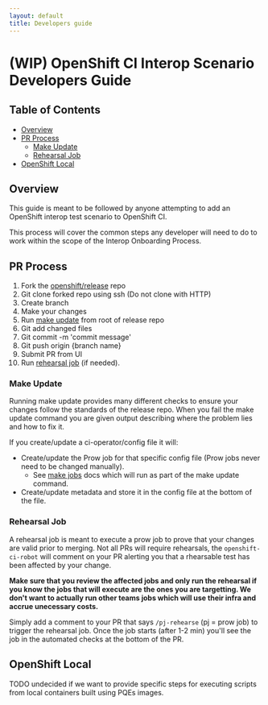 ```yaml
---
layout: default
title: Developers guide
---
```


# (WIP) OpenShift CI Interop Scenario Developers Guide<!-- omit from toc -->

## Table of Contents<!-- omit from toc -->
- [Overview](#overview)
- [PR Process](#pr-process)
  - [Make Update](#make-update)
  - [Rehearsal Job](#rehearsal-job)
- [OpenShift Local](#openshift-local)

## Overview
This guide is meant to be followed by anyone attempting to add an OpenShift interop test scenario to OpenShift CI.

This process will cover the common steps any developer will need to do to work within the scope of the Interop Onboarding Process.

## PR Process
1. Fork the [openshift/release](https://github.com/openshift/release) repo
2. Git clone forked repo using ssh (Do not clone with HTTP)
3. Create branch
4. Make your changes
5. Run [make update](#make-update) from root of release repo
6. Git add changed files
7. Git commit -m 'commit message'
8. Git push origin {branch name}
9. Submit PR from UI
10. Run [rehearsal job](#run-rehearsal-job) (if needed).

### Make Update
Running make update provides many different checks to ensure your changes follow the standards of the release repo. When you fail the make update command you are given output describing where the problem lies and how to fix it.

If you create/update a ci-operator/config file it will:
- Create/update the Prow job for that specific config file (Prow jobs never need to be changed manually).
  - See [make jobs](https://docs.ci.openshift.org/docs/how-tos/onboarding-a-new-component/#generating-prow-jobs-from-ci-operator-configuration-files) docs which will run as part of the make update command.
- Create/update metadata and store it in the config file at the bottom of the file.

### Rehearsal Job
A rehearsal job is meant to execute a prow job to prove that your changes are valid prior to merging. Not all PRs will require rehearsals, the `openshift-ci-robot` will comment on your PR alerting you that a rhearsable test has been affected by your change.

 **Make sure that you review the affected jobs and only run the rehearsal if you know the jobs that will execute are the ones you are targetting. We don't want to actually run other teams jobs which will use their infra and accrue unecessary costs.**

Simply add a comment to your PR that says `/pj-rehearse` (pj = prow job) to trigger the rehearsal job. Once the job starts (after 1-2 min) you'll see the job in the automated checks at the bottom of the PR.

## OpenShift Local
TODO undecided if we want to provide specific steps for executing scripts from local containers built using PQEs images.